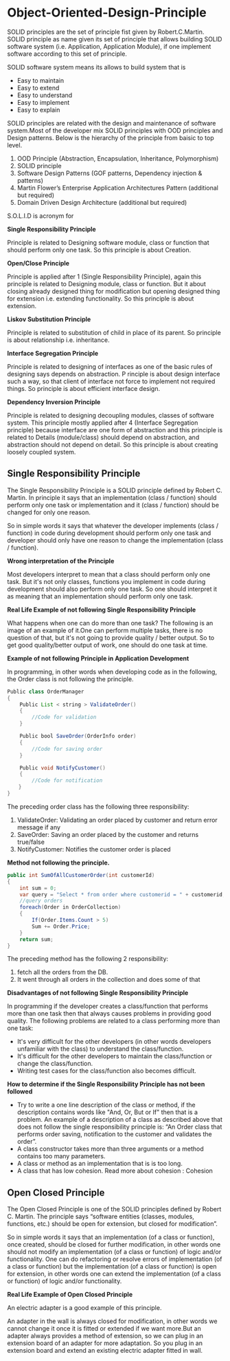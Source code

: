 # Object-Oriented-Design-Principle


SOLID principles are the set of principle fist given by Robert.C.Martin. SOLID principle as name given its set of principle that 
allows building SOLID software system (i.e. Application, Application Module), if one implement software according to this set of principle.

SOLID software system means its allows to build system that is

- Easy to maintain
- Easy to extend
- Easy to understand
- Easy to implement
- Easy to explain

SOLID principles are related with the design and maintenance of software system.Most of the developer mix SOLID principles with 
OOD principles and Design patterns. Below is the hierarchy of the principle from baisic to top level.

1. OOD Principle (Abstraction, Encapsulation, Inheritance, Polymorphism)
2. SOLID principle
3. Software Design Patterns (GOF patterns, Dependency injection & patterns)
4. Martin Flower’s Enterprise Application Architectures Pattern (additional but required)
5. Domain Driven Design Architecture (additional but required)

S.O.L.I.D is acronym for

**Single Responsibility Principle**

Principle is related to Designing software module, class or function that should perform only one task. 
So this principle is about Creation.

**Open/Close Principle**

Principle is applied after 1 (Single Responsibility Principle), again this principle is related to Designing module, class or function. 
But it about closing already designed thing for modification but opening designed thing for extension i.e. extending functionality. 
So this principle is about extension.

**Liskov Substitution Principle**

Principle is related to substitution of child in place of its parent. So principle is about relationship i.e. inheritance.

**Interface Segregation Principle**

Principle is related to designing of interfaces as one of the basic rules of designing says depends on abstraction. P
rinciple is about design interface such a way, so that client of interface not force to implement not required things. 
So principle is about efficient interface design.

**Dependency Inversion Principle**

Principle is related to designing decoupling modules, classes of software system. This principle mostly applied after 4 
(Interface Segregation principle) because interface are one form of abstraction and this principle is related to Details 
(module/class) should depend on abstraction, and abstraction should not depend on detail. So this principle is about creating 
loosely coupled system.


## Single Responsibility Principle

The Single Responsibility Principle is a SOLID principle defined by Robert C. Martin. In principle it says that an implementation 
(class / function) should perform only one task or implementation and it (class / function) should be changed for only one reason.

So in simple words it says that whatever the developer implements (class / function) in code during development should perform only 
one task and developer should only have one reason to change the implementation (class / function).

**Wrong interpretation of the Principle**

Most developers interpret to mean that a class should perform only one task. But it's not only classes, functions you implement in 
code during development should also perform only one task. So one should interpret it as meaning that an implementation should
perform only one task.

**Real Life Example of not following Single Responsibility Principle**

What happens when one can do more than one task? The following is an image of an example of it.One can perform multiple tasks, 
there is no question of that, but it's not going to provide quality / better output. So to get good quality/better output of work,
one should do one task at time.


**Example of not following Principle in Application Development**

In programming, in other words when developing code as in the following, the Order class is not following the principle.

```java
Public class OrderManager  
{  
    Public List < string > ValidateOrder()  
    {  
        //Code for validation    
    }  

    Public bool SaveOrder(OrderInfo order)   
    {  
        //Code for saving order    
    }  

    Public void NotifyCustomer()  
    {  
        //Code for notification     
　  }  
}
```

The preceding order class has the following three responsibility:

1. ValidateOrder: Validating an order placed by customer and return error message if any
2. SaveOrder: Saving an order placed by the customer and returns true/false
3. NotifyCustomer: Notifies the customer order is placed

**Method not following the principle.**

```java
public int SumOfAllCustomerOrder(int customerId)  
{  
    int sum = 0;  
    var query = "Select * from order where customerid = " + customerid;;  
    //query orders    
    foreach(Order in OrderCollection)   
    {  
        If(Order.Items.Count > 5)  
        Sum += Order.Price;  
    }  
    return sum;  
}
```

The preceding method has the following 2 responsibility:

1. fetch all the orders from the DB.
2. It went through all orders in the collection and does some of that


**Disadvantages of not following Single Responsibility Principle**

In programming if the developer creates a class/function that performs more than one task then that always causes problems in 
providing good quality. The following problems are related to a class performing more than one task:

- It's very difficult for the other developers (in other words developers unfamiliar with the class) to understand the class/function.
- It's difficult for the other developers to maintain the class/function or change the class/function.
- Writing test cases for the class/function also becomes difficult.


**How to determine if the Single Responsibility Principle has not been followed**

- Try to write a one line description of the class or method, if the description contains words like "And, Or, But or If" then that is a problem. An example of a description of a class as described above that does not follow the single responsibility principle is: “An Order class that performs order saving, notification to the customer and validates the order”.
- A class constructor takes more than three arguments or a method contains too many parameters.
- A class or method as an implementation that is is too long.
- A class that has low cohesion. Read more about cohesion : Cohesion

## Open Closed Principle

The Open Closed Principle is one of the SOLID principles defined by Robert C. Martin. The principle says “software entities 
(classes, modules, functions, etc.) should be open for extension, but closed for modification”.

So in simple words it says that an implementation (of a class or function), once created, should be closed for further modification, 
in other words one should not modify an implementation (of a class or function) of logic and/or functionality. 
One can do refactoring or resolve errors of implementation (of a class or function) but the implementation (of a class or function) 
is open for extension, in other words one can extend the implementation (of a class or function) of logic and/or functionality.

**Real Life Example of Open Closed Principle**

An electric adapter is a good example of this principle.

An adapter in the wall is always closed for modification, in other words we cannot change it once it is fitted or extended if 
we want more.But an adapter always provides a method of extension, so we can plug in an extension board of an adapter for more 
adaptation. So you plug in an extension board and extend an existing electric adapter fitted in wall.












